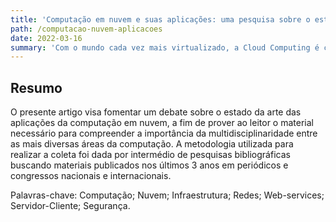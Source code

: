 ```yaml
---
title: 'Computação em nuvem e suas aplicações: uma pesquisa sobre o estado da arte'
path: /computacao-nuvem-aplicacoes
date: 2022-03-16
summary: 'Com o mundo cada vez mais virtualizado, a Cloud Computing é considerada uma ferramenta importante para aumentar a produtividade no desenvolvimento e implantação de aplicações.'
---
```


## Resumo
O presente artigo visa fomentar um debate sobre o estado da arte das aplicações da computação em nuvem, a fim de prover ao leitor o material necessário para compreender a importância da multidisciplinaridade entre as mais diversas áreas da computação. A metodologia utilizada para realizar a coleta foi dada por intermédio de pesquisas
bibliográficas buscando materiais publicados nos últimos 3 anos em periódicos e congressos nacionais e internacionais. 

Palavras-chave: Computação; Nuvem; Infraestrutura; Redes; Web-services; Servidor-Cliente; Segurança.

